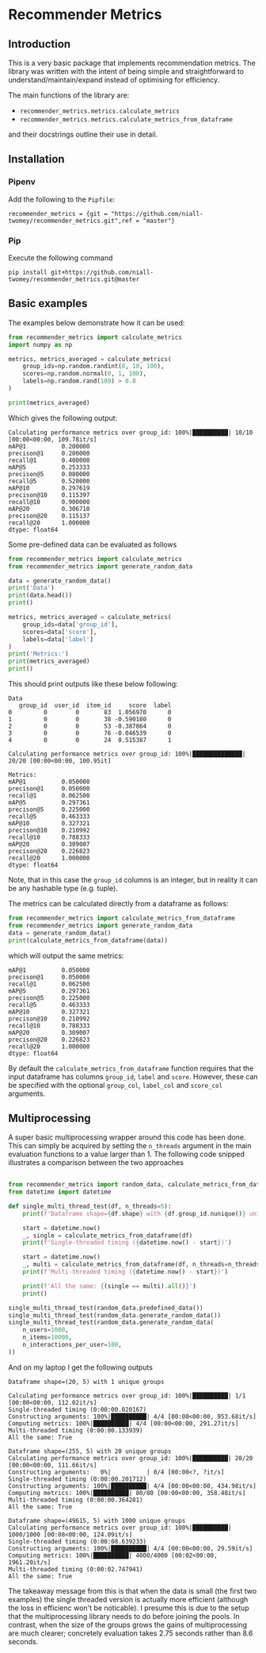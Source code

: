 # Recommender Metrics

## Introduction

This is a very basic package that implements recommendation metrics. The library was written with the intent of being 
simple and straightforward to understand/maintain/expand instead of optimising for efficiency.  

The main functions of the library are: 

 - `recommender_metrics.metrics.calculate_metrics` 
 - `recommender_metrics.metrics.calculate_metrics_from_dataframe` 

and their docstrings outline their use in detail. 

## Installation 

### Pipenv

Add the following to the `Pipfile`: 

```
recommender_metrics = {git = "https://github.com/niall-twomey/recommender_metrics.git",ref = "master"}
```

### Pip

Execute the following command 

```shell script
pip install git+https://github.com/niall-twomey/recommender_metrics.git@master
```



## Basic examples 

The examples below demonstrate how it can be used: 

```python
from recommender_metrics import calculate_metrics
import numpy as np

metrics, metrics_averaged = calculate_metrics(
    group_ids=np.random.randint(0, 10, 100),
    scores=np.random.normal(0, 1, 100),
    labels=np.random.rand(100) > 0.8
)

print(metrics_averaged)
```

Which gives the following output: 

```
Calculating performance metrics over group_id: 100%|██████████| 10/10 [00:00<00:00, 109.78it/s]
mAP@1          0.200000
precison@1     0.200000
recall@1       0.400000
mAP@5          0.253333
precison@5     0.080000
recall@5       0.520000
mAP@10         0.297619
precison@10    0.115397
recall@10      0.900000
mAP@20         0.306710
precison@20    0.115137
recall@20      1.000000
dtype: float64
```

Some pre-defined data can be evaluated as follows 

```python
from recommender_metrics import calculate_metrics 
from recommender_metrics import generate_random_data 

data = generate_random_data()
print('Data')
print(data.head())
print()

metrics, metrics_averaged = calculate_metrics(
    group_ids=data['group_id'], 
    scores=data['score'], 
    labels=data['label']
)
print('Metrics:')
print(metrics_averaged)
print()
```

This should print outputs like these below following:

```
Data
   group_id  user_id  item_id     score  label
0         0        0       83  1.056970      0
1         0        0       38 -0.590180      0
2         0        0       53 -0.387864      0
3         0        0       76 -0.046539      0
4         0        0       24  0.515387      1

Calculating performance metrics over group_id: 100%|██████████████| 20/20 [00:00<00:00, 100.95it]

Metrics:
mAP@1          0.050000
precison@1     0.050000
recall@1       0.062500
mAP@5          0.297361
precison@5     0.225000
recall@5       0.463333
mAP@10         0.327321
precison@10    0.210992
recall@10      0.788333
mAP@20         0.309007
precison@20    0.226823
recall@20      1.000000
dtype: float64
```

Note, that in this case the `group_id` columns is an integer, but in reality it can be any hashable type (e.g. tuple). 

The metrics can be calculated directly from a dataframe as follows: 

```python
from recommender_metrics import calculate_metrics_from_dataframe 
from recommender_metrics import generate_random_data 
data = generate_random_data()
print(calculate_metrics_from_dataframe(data))
```

which will output the same metrics: 

```
mAP@1          0.050000
precison@1     0.050000
recall@1       0.062500
mAP@5          0.297361
precison@5     0.225000
recall@5       0.463333
mAP@10         0.327321
precison@10    0.210992
recall@10      0.788333
mAP@20         0.309007
precison@20    0.226823
recall@20      1.000000
dtype: float64
```

By default the `calculate_metrics_from_dataframe` function requires that the input dataframe has columns `group_id`, 
`label` and `score`. However, these can be specified with the optional `group_col`, `label_col` and `score_col` 
arguments. 

## Multiprocessing 

A super basic multiprocessing wrapper around this code has been done. This can simply be acquired by setting the 
`n_threads` argument in the main evaluation functions to a value larger than 1. The following code snipped illustrates 
a comparison between the two approaches 

```python
 
from recommender_metrics import random_data, calculate_metrics_from_dataframe
from datetime import datetime

def single_multi_thread_test(df, n_threads=5):
    print(f'Dataframe shape={df.shape} with {df.group_id.nunique()} unique groups\n')

    start = datetime.now()
    _, single = calculate_metrics_from_dataframe(df)
    print(f'Single-threaded timing ({datetime.now() - start})')

    start = datetime.now()
    _, multi = calculate_metrics_from_dataframe(df, n_threads=n_threads)
    print(f'Multi-threaded timing ({datetime.now() - start})')

    print(f'All the same: {(single == multi).all()}')
    print()

single_multi_thread_test(random_data.predefined_data())
single_multi_thread_test(random_data.generate_random_data())
single_multi_thread_test(random_data.generate_random_data(
    n_users=1000,
    n_items=10000,
    n_interactions_per_user=100,
))

```

And on my laptop I get the following outputs

```
Dataframe shape=(20, 5) with 1 unique groups

Calculating performance metrics over group_id: 100%|██████████| 1/1 [00:00<00:00, 112.02it/s]
Single-threaded timing (0:00:00.020167)
Constructing arguments: 100%|██████████| 4/4 [00:00<00:00, 953.68it/s]
Computing metrics: 100%|██████████| 4/4 [00:00<00:00, 291.27it/s]
Multi-threaded timing (0:00:00.133939)
All the same: True

Dataframe shape=(255, 5) with 20 unique groups
Calculating performance metrics over group_id: 100%|██████████| 20/20 [00:00<00:00, 111.66it/s]
Constructing arguments:   0%|          | 0/4 [00:00<?, ?it/s]
Single-threaded timing (0:00:00.201712)
Constructing arguments: 100%|██████████| 4/4 [00:00<00:00, 434.98it/s]
Computing metrics: 100%|██████████| 80/80 [00:00<00:00, 358.48it/s]
Multi-threaded timing (0:00:00.364281)
All the same: True

Dataframe shape=(49615, 5) with 1000 unique groups
Calculating performance metrics over group_id: 100%|██████████| 1000/1000 [00:08<00:00, 124.09it/s]
Single-threaded timing (0:00:08.639233)
Constructing arguments: 100%|██████████| 4/4 [00:00<00:00, 29.59it/s]
Computing metrics: 100%|██████████| 4000/4000 [00:02<00:00, 1961.20it/s]
Multi-threaded timing (0:00:02.747941)
All the same: True
```

The takeaway message from this is that when the data is small (the first two examples) the single threaded version 
is actually more efficient (although the loss in efficienc won't be noticable). I presume this is due to the setup 
that the multiprocessing library needs to do before joining the pools. In contrast, when the size of the groups grows
the gains of multiprocessing are much clearer; concretely evaluation takes 2.75 seconds rather than 8.6 seconds.  


